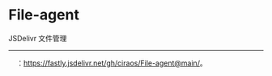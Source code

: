 # File-agent

JSDelivr 文件管理

---

&nbsp;&nbsp;&nbsp;&nbsp;：<https://fastly.jsdelivr.net/gh/ciraos/File-agent@main/>。
